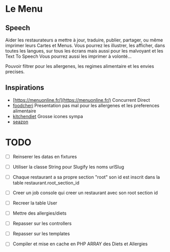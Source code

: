 # Le Menu
## Speech
Aider les restaurateurs a mettre à jour, traduire, publier, partager, ou même imprimer leurs Cartes et Menus.
Vous pourrez les illustrer, les afficher, dans toutes les langues, sur tous les écrans mais aussi pour les malvoyant et les Text To Speech
Vous pourrez aussi les imprimer à volonté...

Pouvoir filtrer pour les allergenes, les regimes alimentaire et les envies precises.

## Inspirations
* [https://menuonline.fr/](https://menuonline.fr/) Concurrent Direct
* [foodcheri](https://www.foodcheri.com/) Presentation pas mal pour les allergenes et les preferences alimentaire
* [kitchendiet](https://www.kitchendiet.fr/programme-minceur/plats-dietetiques-commander-a-la-carte.html) Grosse icones sympa
* [seazon](https://seazon.fr/menu) 



# TODO
- [ ] Reinserer les datas en fixtures
- [ ] Utiliser la classe String pour Slugify les noms urlSlug
- [ ] Chaque restaurant a sa propre section "root" son id est inscrit dans la table restaurant.root_section_id
- [ ] Creer un job console qui creer un restaurant avec son root section id
- [ ] Recreer la table User
- [ ] Mettre des allergies/diets
- [ ] Repasser sur les controllers
- [ ] Repasser sur les templates
- [ ] Compiler et mise en cache en PHP ARRAY des Diets et Allergies


